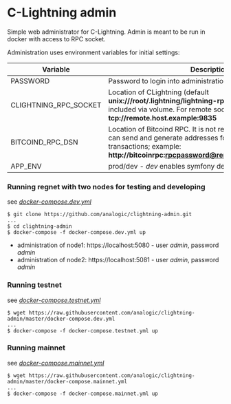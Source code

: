 C-Lightning admin
=================

Simple web administrator for C-Lightning. Admin is meant to be run in docker with access to RPC socket. 

Administration uses environment variables for initial settings:

| Variable      | Description  |
| ------------- |-----|
| PASSWORD      | Password to login into administration (default **admin**) |
| CLIGHTNING_RPC_SOCKET | Location of CLightning (default **unix:///root/.lightning/lightning-rpc**), it is supposed to be included via volume. For remote socket you should use **tcp://remote.host.example:9835** |
| BITCOIND_RPC_DSN | Location of Bitcoind RPC. It is not required but administration can send and generate addresses for simple onchain transactions; example: **http://bitcoinrpc:rpcpassword@remote.host.example:18332** |
| APP_ENV | prod/dev - *dev* enables symfony debug toolbar |

### Running regnet with two nodes for testing and developing

see *[docker-compose.dev.yml](https://github.com/analogic/clightning-admin/blob/master/docker-compose.dev.yml)*

```
$ git clone https://github.com/analogic/clightning-admin.git
...
$ cd clightning-admin
$ docker-compose -f docker-compose.dev.yml up
```
- administration of node1: https://localhost:5080 - user *admin*, password *admin*
- administration of node2: https://localhost:5081 - user *admin*, password *admin*

### Running testnet

see *[docker-compose.testnet.yml](https://github.com/analogic/clightning-admin/blob/master/docker-compose.testnet.yml)*

```
$ wget https://raw.githubusercontent.com/analogic/clightning-admin/master/docker-compose.dev.yml
...
$ docker-compose -f docker-compose.testnet.yml up
```

### Running mainnet

see *[docker-compose.mainnet.yml](https://github.com/analogic/clightning-admin/blob/master/docker-compose.mainnet.yml)*

```
$ wget https://raw.githubusercontent.com/analogic/clightning-admin/master/docker-compose.mainnet.yml
...
$ docker-compose -f docker-compose.mainnet.yml up
```